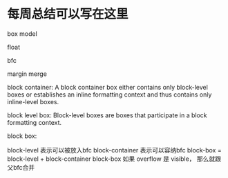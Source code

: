 # 每周总结可以写在这里

box model

float

bfc

margin merge

block container: A block container box either contains only block-level boxes or establishes an inline formatting context and thus contains only inline-level boxes.

block level box: Block-level boxes are boxes that participate in a block formatting context.

block box:


block-level 表示可以被放入bfc
block-container 表示可以容纳bfc
block-box = block-level + block-container
block-box 如果 overflow 是 visible， 那么就跟父bfc合并
